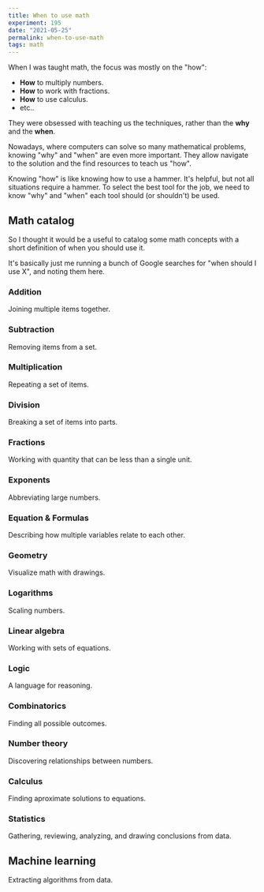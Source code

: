 ```yaml
---
title: When to use math
experiment: 195
date: "2021-05-25"
permalink: when-to-use-math
tags: math
---
```


When I was taught math, the focus was mostly on the "how":

- **How** to multiply numbers.
- **How** to work with fractions.
- **How** to use calculus.
- etc..

They were obsessed with teaching us the techniques, rather than the **why** and the **when**.

Nowadays, where computers can solve so many mathematical problems, knowing "why" and "when" are even more important. They allow navigate to the solution and the find resources to teach us "how".

Knowing "how" is like knowing how to use a hammer. It's helpful, but not all situations require a hammer. To select the best tool for the job, we need to know "why" and "when" each tool should (or shouldn't) be used.

## Math catalog

So I thought it would be a useful to catalog some math concepts with a short definition of when you should use it.

It's basically just me running a bunch of Google searches for "when should I use X", and noting them here.

### Addition

Joining multiple items together.

### Subtraction

Removing items from a set.

### Multiplication

Repeating a set of items.

### Division

Breaking a set of items into parts.

### Fractions

Working with quantity that can be less than a single unit.

### Exponents

Abbreviating large numbers.

### Equation & Formulas

Describing how multiple variables relate to each other.

### Geometry

Visualize math with drawings.

### Logarithms

Scaling numbers.

### Linear algebra

Working with sets of equations.

### Logic

A language for reasoning.

### Combinatorics

Finding all possible outcomes.

### Number theory

Discovering relationships between numbers.

### Calculus

Finding aproximate solutions to equations.

### Statistics

Gathering, reviewing, analyzing, and drawing conclusions from data.

## Machine learning

Extracting algorithms from data.
